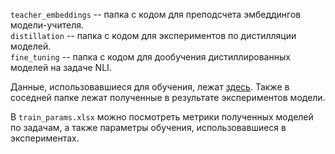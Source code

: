 `teacher_embeddings` -- папка с кодом для преподсчета эмбеддингов модели-учителя.  
`distillation` -- папка с кодом для экспериментов по дистилляции моделей.  
`fine_tuning` -- папка с кодом для дообучения дистиллированных моделей на задаче NLI.  

Данные, использовавшиеся для обучения, лежат [здесь](https://drive.google.com/drive/folders/11eiJzDebR4XhPRM8OX3brW-ZasP79syV?usp=sharing). Также в соседней папке лежат полученные в результате экспериментов модели.  

В `train_params.xlsx` можно посмотреть метрики полученных моделей по задачам, а также параметры обучения, использовавшиеся в экспериментах.